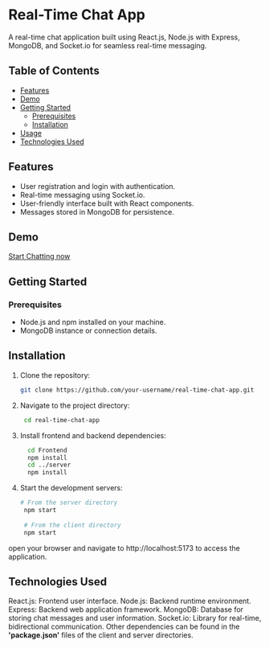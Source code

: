# Real-Time Chat App

A real-time chat application built using React.js, Node.js with Express, MongoDB, and Socket.io for seamless real-time messaging.

## Table of Contents

- [Features](#features)
- [Demo](#demo)
- [Getting Started](#getting-started)
  - [Prerequisites](#prerequisites)
  - [Installation](#installation)
- [Usage](#usage)
- [Technologies Used](#technologies-used)

## Features

- User registration and login with authentication.
- Real-time messaging using Socket.io.
- User-friendly interface built with React components.
- Messages stored in MongoDB for persistence.

## Demo

[Start Chatting now](https://courageous-entremet-31b70a.netlify.app)

## Getting Started

### Prerequisites

- Node.js and npm installed on your machine.
- MongoDB instance or connection details.
  
## Installation
1. Clone the repository:
   ```bash
   git clone https://github.com/your-username/real-time-chat-app.git
   
2. Navigate to the project directory:
    ```bash
     cd real-time-chat-app

3. Install frontend and backend dependencies:
    ```bash
      cd Frontend
      npm install
      cd ../server
      npm install

4. Start the development servers:
   ```bash
   # From the server directory
    npm start
    
    # From the client directory
    npm start

open your browser and navigate to http://localhost:5173 to access the application.

 ## Technologies Used
React.js: Frontend user interface.
Node.js: Backend runtime environment.
Express: Backend web application framework.
MongoDB: Database for storing chat messages and user information.
Socket.io: Library for real-time, bidirectional communication.
Other dependencies can be found in the **'package.json'** files of the client and server directories.




